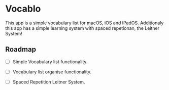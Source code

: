 # Vocablo

This app is a simple vocabulary list for macOS, iOS and iPadOS. 
Additionaly this app has a simple learning system with spaced repetionan, the Leitner System!

## Roadmap

- [ ] Simple Vocabulary list functionality.
- [ ] Vocabulary list organise functionality.
- [ ] Spaced Repetition Leitner System.
      
